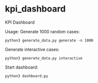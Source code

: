 # kpi_dashboard
KPI Dashboard


Usage:
Generate 1000 random cases:  
```
python3 generate_data.py generate -n 1000
```
Generate interactive cases:  
```
python3 generate_data.py interactive
```

Start dashboard:  
```
python3 dashboard.py
```
